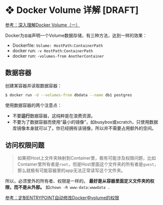 # ❖ Docker Volume 详解 [DRAFT]

[参考：深入理解Docker Volume（一）](http://dockone.io/article/128)

Docker为`容器`声明一个Volume数据存储，有三种方法，达到一样的效果：
- Dockerfile: `Volume: HostPath:ContainerPath`
- docker run: `-v HostPath:ContainerPath`
- docker run: `-volumes-from AnotherContainer`

## 数据容器

创建某容器并读取数据容器：
```sh
$ docker run -d --volumes-from dbdata --name db1 postgres
```

使用数据容器的两个注意点：
- 不要**运行**数据容器，这纯粹是在浪费资源。
- 不要为了数据容器而使用“最小的镜像”，如busybox或scratch，只使用数据库镜像本身就可以了。你已经拥有该镜像，所以并不需要占用额外的空间。


## 访问权限问题
> 如果把Host上文件夹映射到Container里，极有可能涉及权限问题，比如Container里所有者是`root`，但是Host里面这个文件夹的所有者是`guest`，那么就极有可能容器里的app无法正常读写这个文件夹。

所以，必须里外的所有者、权限是一样的。
**最好是从容器里面定义文件夹的权限，而不是从外部。** 如`chown -R www-data:wwwdata .`

[参考：定制ENTRYPOINT自动修改Docker中volume的权限](http://note.qidong.name/2018/01/docker-volume-permission/)

